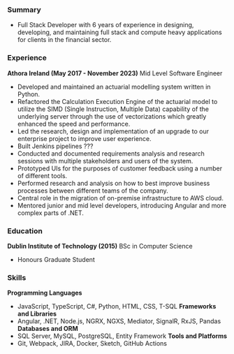 ### Summary
- Full Stack Developer with 6 years of experience in designing, developing, and maintaining full stack and compute heavy applications for clients in the financial sector.

### Experience
**Athora Ireland (May 2017 - November 2023)**
Mid Level Software Engineer
- Developed and maintained an actuarial modelling system written in Python.
- Refactored the Calculation Execution Engine of the actuarial model to utilize the SIMD (Single Instruction, Multiple Data) capability of the underlying server through the use of vectorizations which greatly enhanced the speed and performance.
- Led the research, design and implementation of an upgrade to our enterprise project to improve user experience.
- Built Jenkins pipelines ???
- Conducted and documented requirements analysis and research sessions with multiple stakeholders and users of the system. 
- Prototyped UIs for the purposes of customer feedback using a number of different tools.
- Performed research and analysis on how to best improve business processes between different teams of the company.
- Central role in the migration of on-premise infrastructure to AWS cloud.
- Mentored junior and mid level developers, introducing Angular and more complex parts of .NET.

### Education
**Dublin Institute of Technology (2015)**
BSc in Computer Science
- Honours Graduate Student

### Skills
**Programming Languages**
- JavaScript, TypeScript, C#, Python, HTML, CSS, T-SQL
**Frameworks and Libraries**
- Angular, .NET, Node.js, NGRX, NGXS, Mediator, SignalR, RxJS, Pandas
**Databases and ORM**
- SQL Server, MySQL, PostgreSQL, Entity Framework
**Tools and Platforms**
- Git, Webpack, JIRA, Docker, Sketch, GitHub Actions